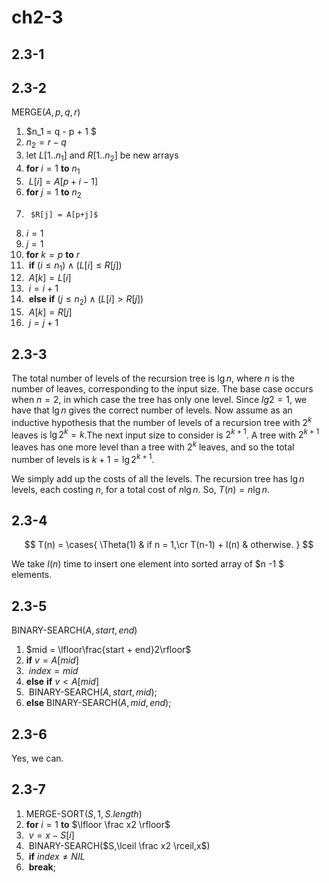 # ch2-3

## 2.3-1

## 2.3-2

MERGE($A, p , q, r$)

1. $n_1 = q - p + 1 $
2. $n_2 = r-q$
3. let $L[1..n_1]$ and $R[1..n_2]$ be new arrays 
4. **for** $i = 1$ **to** $n_1$
5. ​	$L[i] = A[p + i - 1]$
6. **for** $j = 1$ **to** $n_2$
7.  	$R[j] = A[p+j]$
8. $i = 1$
9. $j = 1$
10. **for** $k = p$ **to** $r$
11. ​	**if** $(i\leq n_1)\land(L[i] \leq R[j])$
12. ​		$A[k] = L[i]$
13. ​		$i = i + 1$
14. ​	**else** **if** $(j\leq n_2)\land(L[i] > R[j])$
15. ​		$A[k] = R[j]$
16. ​		$j = j + 1$

## 2.3-3

The total number of levels of the recursion tree is $\lg n$, where $n$ is the number of leaves, corresponding to the input size. The base case occurs when $n = 2$, in which case the tree has only one level. Since $lg2 = 1$, we have that $\lg n$ gives the correct number of levels. Now assume as an inductive hypothesis that the number of levels of a recursion tree with $2^k$ leaves is $\lg 2^k = k$.The next input size to consider is $2^{k+1}$. A tree with $2^{k+1}$ leaves has one more level than a tree with $2^k$ leaves, and so the total number of levels is $k+ 1=\lg2^{k+1}$.

We simply add up the costs of all the levels. The recursion tree has $\lg n$ levels, each costing $n$, for a total cost of $n\lg n$. So, $T(n) = n \lg n$.

## 2.3-4

$$
T(n) = 
\cases{
\Theta(1)  & if n = 1,\cr
T(n-1) + I(n) & otherwise.
}
$$

We take $I(n)$ time to insert one element into sorted array of $n -1 $ elements.

## 2.3-5

BINARY-SEARCH($A, start, end$)

1. $mid = \lfloor\frac{start + end}2\rfloor$
2. **if** $v = A[mid]$
3. ​	$index = mid$
4. **else** **if** $v < A[mid]$
5. ​	BINARY-SEARCH($A, start, mid$);
6. **else** BINARY-SEARCH($A, mid, end$);

## 2.3-6

Yes, we can.

## 2.3-7

1. MERGE-SORT($S, 1, S.length$)
2. **for** $i = 1$ **to** $\lfloor \frac x2 \rfloor$
3. ​	$v = x - S[i]$
4. ​	BINARY-SEARCH($S,\lceil \frac x2 \rceil,x$​)
5. ​	**if** $index \neq NIL$
6. ​		**break**;

